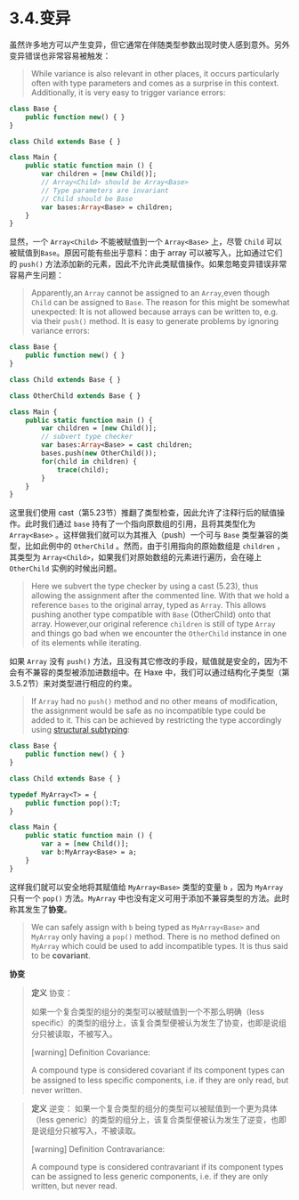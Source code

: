 # 3.4.变异

虽然许多地方可以产生变异，但它通常在伴随类型参数出现时使人感到意外。另外变异错误也非常容易被触发：

> While variance is also relevant in other places, it occurs particularly often with type parameters and comes as a surprise in this context. Additionally, it is very easy to trigger variance errors:

```haxe
class Base {
    public function new() { } 
}

class Child extends Base { }

class Main { 
    public static function main () { 
        var children = [new Child()];
        // Array<Child> should be Array<Base>
        // Type parameters are invariant 
        // Child should be Base 
        var bases:Array<Base> = children;
    }
} 
```

显然，一个 `Array<Child>` 不能被赋值到一个 `Array<Base>` 上，尽管 `Child` 可以被赋值到`Base`。原因可能有些出乎意料：由于 array 可以被写入，比如通过它们的 `push()` 方法添加新的元素，因此不允许此类赋值操作。如果忽略变异错误非常容易产生问题：

> Apparently,an `Array` cannot be assigned to an `Array`,even though `Child` can be assigned to `Base`. The reason for this might be somewhat unexpected: It is not allowed because arrays can be written to, e.g. via their `push()` method. It is easy to generate problems by ignoring variance errors:

```haxe
class Base { 
    public function new() { } 
}

class Child extends Base { } 

class OtherChild extends Base { } 

class Main { 
    public static function main () { 
        var children = [new Child()]; 
        // subvert type checker 
        var bases:Array<Base> = cast children; 
        bases.push(new OtherChild());
        for(child in children) { 
            trace(child);
        }
    }
}
```

这里我们使用 cast（第5.23节）推翻了类型检查，因此允许了注释行后的赋值操作。此时我们通过 `base` 持有了一个指向原数组的引用，且将其类型化为 `Array<Base>` 。这样做我们就可以为其推入（push）一个可与 `Base` 类型兼容的类型，比如此例中的 `OtherChild` 。然而，由于引用指向的原始数组是 `children` ，其类型为 `Array<Child>`，如果我们对原始数组的元素进行遍历，会在碰上 `OtherChild` 实例的时候出问题。

> Here we subvert the type checker by using a cast (5.23), thus allowing the assignment after the commented line. With that we hold a reference `bases` to the original array, typed as `Array`. This allows pushing another type compatible with `Base` (OtherChild) onto that array. However,our original reference `children` is still of type `Array` and things go bad when we encounter the `OtherChild` instance in one of its elements while iterating.

如果 `Array` 没有 `push()` 方法，且没有其它修改的手段，赋值就是安全的，因为不会有不兼容的类型被添加进数组中。在 Haxe 中，我们可以通过结构化子类型（第3.5.2节）来对类型进行相应的约束。

> If `Array` had no `push()` method and no other means of modification, the assignment would be safe as no incompatible type could be added to it. This can be achieved by restricting the type accordingly using [structural subtyping](https://haxe.org/manual/type-system-structural-subtyping.html):

```haxe
class Base { 
    public function new() { } 
} 

class Child extends Base { } 

typedef MyArray<T> = { 
    public function pop():T; 
}

class Main {
    public static function main () {
        var a = [new Child()];
        var b:MyArray<Base> = a; 
    } 
} 
```

这样我们就可以安全地将其赋值给 `MyArray<Base>` 类型的变量 `b` ，因为 `MyArray` 只有一个 `pop()` 方法。`MyArray` 中也没有定义可用于添加不兼容类型的方法。此时称其发生了**协变**。

> We can safely assign with `b` being typed as `MyArray<Base>` and `MyArray` only having a `pop()` method. There is no method defined on `MyArray` which could be used to add incompatible types. It is thus said to be **covariant**.

**协变**

> **定义** 协变：
>
> 如果一个复合类型的组分的类型可以被赋值到一个不那么明确（less specific）的类型的组分上，该复合类型便被认为发生了协变，也即是说组分只被读取，不被写入。
>
> [warning] Deﬁnition Covariance:
>
> A compound type is considered covariant if its component types can be assigned to less speciﬁc components, i.e. if they are only read, but never written.

> **定义** 逆变：
> 如果一个复合类型的组分的类型可以被赋值到一个更为具体（less generic）的类型的组分上，该复合类型便被认为发生了逆变，也即是说组分只被写入，不被读取。
>
> [warning] Deﬁnition Contravariance:
>
> A compound type is considered contravariant if its component types can be assigned to less generic components, i.e. if they are only written, but never read.